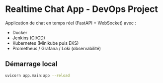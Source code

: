 # Realtime Chat App - DevOps Project

Application de chat en temps réel (FastAPI + WebSocket) avec :

- Docker
- Jenkins (CI/CD)
- Kubernetes (Minikube puis EKS)
- Prometheus / Grafana / Loki (observabilité)

## Démarrage local

```bash
uvicorn app.main:app --reload

